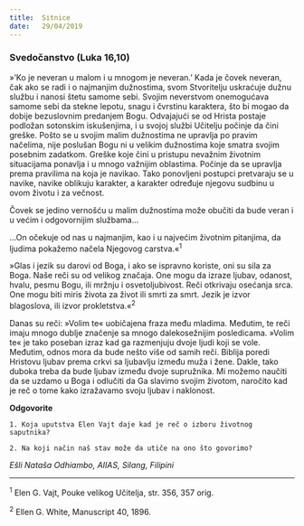 ```yaml
---
title:  Sitnice
date:   29/04/2019
---
```


### Svedočanstvo (Luka 16,10)

»’Ko je neveran u malom i u mnogom je neveran.’ Kada je čovek neveran, čak ako se radi i o najmanjim dužnostima, svom Stvoritelju uskraćuje dužnu službu i nanosi štetu samome sebi. Svojim neverstvom onemogućava samome sebi da stekne lepotu, snagu i čvrstinu karaktera, što bi mogao da dobije bezuslovnim predanjem Bogu. Odvajajući se od Hrista postaje podložan sotonskim iskušenjima, i u svojoj službi Učitelju počinje da čini greške. Pošto se u svojim malim dužnostima  ne upravlja po pravim načelima, nije poslušan Bogu ni u velikim dužnostima koje smatra svojim posebnim zadatkom. Greške koje čini u pristupu nevažnim životnim situacijama ponavlja i u mnogo važnijim oblastima. Počinje da se upravlja prema pravilima na koja je navikao. Tako ponovljeni postupci pretvaraju se u navike, navike oblikuju karakter, a karakter određuje njegovu sudbinu u ovom životu i za večnost.  

Čovek se jedino vernošću u malim dužnostima može obučiti da bude veran i u većim i odgovornijim službama...

...On očekuje od nas u najmanjim, kao i u najvećim životnim pitanjima, da ljudima pokažemo načela Njegovog carstva.«<sup>1</sup>

»Glas i jezik su darovi od Boga, i ako se ispravno koriste, oni su sila za Boga. Naše reči su od velikog značaja. One mogu da izraze ljubav, odanost, hvalu, pesmu Bogu, ili mržnju i osvetoljubivost. Reči otkrivaju osećanja srca. One mogu biti miris života za život ili smrti za smrt. Jezik je izvor blagoslova, ili izvor prokletstva.«<sup>2</sup>

Danas su reči: »Volim te« uobičajena fraza među mladima. Međutim, te reči imaju mnogo dublje značenje sa mnogo dalekosežnijim posledicama. »Volim te« je tako poseban izraz kad ga razmenjuju dvoje ljudi koji se vole. Međutim, odnos mora da bude nešto više od samih reči. Biblija poredi Hristovu ljubav prema crkvi sa ljubavlju između muža i žene. Dakle, tako duboka treba da bude ljubav između dvoje supružnika. Mi možemo naučiti da se uzdamo u Boga i odlučiti da Ga slavimo svojim životom, naročito kad je reč o tome kako izražavamo svoju ljubav i naklonost.

**Odgovorite**

`1. Koja uputstva Elen Vajt daje kad je reč o izboru životnog saputnika?`

`2. Na koji način naš stav može da utiče na ono što govorimo?`

*Ešli Nataša Odhiambo, AIIAS, Silang, Filipini*

______________

<sup>1</sup>	Elen G. Vajt, Pouke velikog Učitelja, str. 356, 357 orig.

<sup>2</sup>	Ellen G. White, Manuscript 40, 1896.
